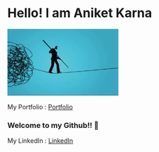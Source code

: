 # Hello! I am Aniket Karna
<img src="https://github.com/CrypticNumbers8/Data-Structures-and-Algorithms/blob/master/1.PNG" width="250" height="150">

My Portfolio : [Portfolio](https://crypticnumbers8.github.io/aniket_karna.github.io/)

### Welcome to my Github!! 👋

My LinkedIn : [LinkedIn](https://www.linkedin.com/in/aniket-karna/)
